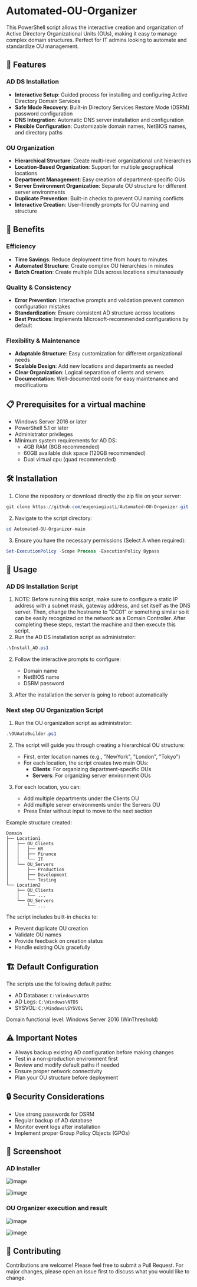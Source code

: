 # Automated-OU-Organizer
This PowerShell script allows the interactive creation and organization of Active Directory Organizational Units (OUs), making it easy to manage complex domain structures. Perfect for IT admins looking to automate and standardize OU management.

## 🌟 Features

### AD DS Installation
- **Interactive Setup**: Guided process for installing and configuring Active Directory Domain Services
- **Safe Mode Recovery**: Built-in Directory Services Restore Mode (DSRM) password configuration
- **DNS Integration**: Automatic DNS server installation and configuration
- **Flexible Configuration**: Customizable domain names, NetBIOS names, and directory paths

### OU Organization
- **Hierarchical Structure**: Create multi-level organizational unit hierarchies
- **Location-Based Organization**: Support for multiple geographical locations
- **Department Management**: Easy creation of department-specific OUs
- **Server Environment Organization**: Separate OU structure for different server environments
- **Duplicate Prevention**: Built-in checks to prevent OU naming conflicts
- **Interactive Creation**: User-friendly prompts for OU naming and structure

## 🚀 Benefits

### Efficiency
- **Time Savings**: Reduce deployment time from hours to minutes
- **Automated Structure**: Create complex OU hierarchies in minutes
- **Batch Creation**: Create multiple OUs across locations simultaneously

### Quality & Consistency
- **Error Prevention**: Interactive prompts and validation prevent common configuration mistakes
- **Standardization**: Ensure consistent AD structure across locations
- **Best Practices**: Implements Microsoft-recommended configurations by default

### Flexibility & Maintenance
- **Adaptable Structure**: Easy customization for different organizational needs
- **Scalable Design**: Add new locations and departments as needed
- **Clear Organization**: Logical separation of clients and servers
- **Documentation**: Well-documented code for easy maintenance and modifications

## 📋 Prerequisites for a virtual machine

- Windows Server 2016 or later
- PowerShell 5.1 or later
- Administrator privileges
- Minimum system requirements for AD DS:
  - 4GB RAM (8GB recommended)
  - 60GB available disk space (120GB recommended)
  - Dual virtual cpu (quad recommended)

## 🛠️ Installation

1. Clone the repository or download directly the zip file on your server:
```powershell
git clone https://github.com/eugeniogiusti/Automated-OU-Organizer.git
```

2. Navigate to the script directory:
```powershell
cd Automated-OU-Organizer-main
```

3. Ensure you have the necessary permissions (Select A when required):
```powershell
Set-ExecutionPolicy -Scope Process -ExecutionPolicy Bypass
```

## 📖 Usage

### AD DS Installation Script

1. NOTE: Before running this script, make sure to configure a static IP address with a subnet mask, gateway address, and set itself as the DNS server. Then, change the hostname to "DC01" or something similar so it can be easily recognized on the network as a Domain Controller. After completing these steps, restart the machine and then execute this script.
2. Run the AD DS installation script as administrator:
```powershell
.\Install_AD.ps1
```

2. Follow the interactive prompts to configure:
   - Domain name
   - NetBIOS name
   - DSRM password

3. After the installation the server is going to reboot automatically

### Next step OU Organization Script

1. Run the OU organization script as administrator:
```powershell
.\OUAutoBuilder.ps1
```

2. The script will guide you through creating a hierarchical OU structure:
   - First, enter location names (e.g., "NewYork", "London", "Tokyo")
   - For each location, the script creates two main OUs:
     - **Clients**: For organizing department-specific OUs
     - **Servers**: For organizing server environment OUs
   
3. For each location, you can:
   - Add multiple departments under the Clients OU
   - Add multiple server environments under the Servers OU
   - Press Enter without input to move to the next section

Example structure created:
```
Domain
├── Location1
│   ├── OU_Clients
│   │   ├── HR
│   │   ├── Finance
│   │   └── IT
│   └── OU_Servers
│       ├── Production
│       ├── Development
│       └── Testing
└── Location2
    ├── OU_Clients
    │   └── ...
    └── OU_Servers
        └── ...
```

The script includes built-in checks to:
- Prevent duplicate OU creation
- Validate OU names
- Provide feedback on creation status
- Handle existing OUs gracefully

## 🏗️ Default Configuration

The scripts use the following default paths:
- AD Database: `C:\Windows\NTDS`
- AD Logs: `C:\Windows\NTDS`
- SYSVOL: `C:\Windows\SYSVOL`

Domain functional level: Windows Server 2016 (WinThreshold)

## ⚠️ Important Notes

- Always backup existing AD configuration before making changes
- Test in a non-production environment first
- Review and modify default paths if needed
- Ensure proper network connectivity
- Plan your OU structure before deployment

## 🔒 Security Considerations

- Use strong passwords for DSRM
- Regular backup of AD database
- Monitor event logs after installation
- Implement proper Group Policy Objects (GPOs)

## 📸  Screenshoot

### AD installer

![image](https://github.com/user-attachments/assets/c91eefcd-98c4-4ac2-8a55-17573a01aeb2)

![image](https://github.com/user-attachments/assets/10ef42b4-4168-4d57-8281-26203fb8b96b)


### OU Organizer execution and result

![image](https://github.com/user-attachments/assets/825ef86f-7a7d-4dd0-bccc-c2b4296d9505)

![image](https://github.com/user-attachments/assets/a308ff0a-ca81-4fbd-9b97-5113d7b0b198)



## 🤝 Contributing

Contributions are welcome! Please feel free to submit a Pull Request. For major changes, please open an issue first to discuss what you would like to change.
